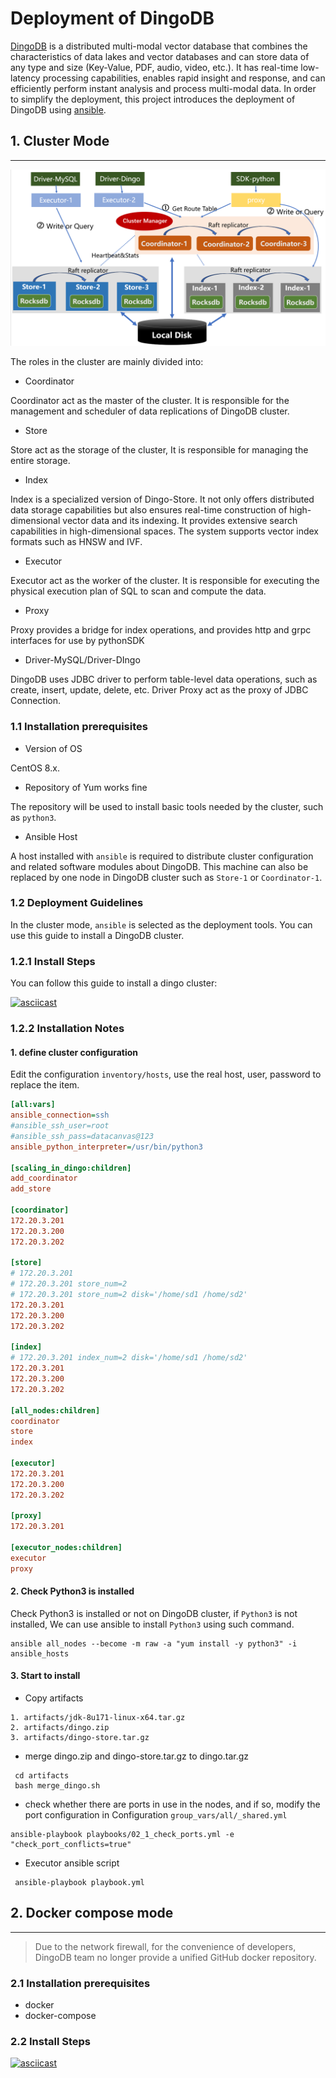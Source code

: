 # Deployment of DingoDB
[DingoDB](https://github.com/dingodb/dingo) is a distributed multi-modal vector database that combines the characteristics of data lakes and vector databases and can store data of any type and size (Key-Value, PDF, audio, video, etc.). It has real-time low-latency processing capabilities, enables rapid insight and response, and can efficiently perform instant analysis and process multi-modal data.
In order to simplify the deployment, this project introduces the deployment of DingoDB using [ansible](https://www.ansible.com/).

## 1. Cluster Mode

----

![Physical Topology about DingoDB](./refer/cluster_topology.png)

The roles in the cluster are mainly divided into:

- Coordinator

Coordinator act as the master of the cluster. It is responsible for the management and scheduler of data replications of DingoDB cluster.

- Store
  
Store act as the storage of the cluster,  It is responsible for managing the entire storage.

- Index
  
Index is a specialized version of Dingo-Store. It not only offers distributed data storage capabilities but also ensures real-time construction of high-dimensional vector data and its indexing. It provides extensive search capabilities in high-dimensional spaces. The system supports vector index formats such as HNSW and IVF.

- Executor

Executor act as the worker of the cluster. It is responsible for executing the physical execution plan of  SQL to scan and compute the data.

- Proxy

Proxy provides a bridge for index operations, and provides http and grpc interfaces for use by pythonSDK

- Driver-MySQL/Driver-DIngo

DingoDB uses JDBC driver to perform table-level data operations, such as create, insert, update, delete, etc. Driver Proxy act as the proxy of JDBC Connection.
### 1.1 Installation prerequisites

- Version of OS

CentOS 8.x.

- Repository of Yum works fine

The repository will be used to install basic tools needed by the cluster, such as `python3`.

- Ansible Host

A host installed with `ansible` is required to  distribute cluster configuration and related software modules about DingoDB. This machine can also be replaced by one node in DingoDB cluster such as `Store-1` or `Coordinator-1`.

### 1.2 Deployment Guidelines

In the cluster mode, `ansible` is selected as the deployment tools. You can use this guide to install a DingoDB cluster.


### 1.2.1 Install Steps

You can follow this guide to install a dingo cluster:

[![asciicast](https://asciinema.org/a/QGKWzvTp4b2nt8pmdjauDewIh.svg)](https://asciinema.org/a/QGKWzvTp4b2nt8pmdjauDewIh)

### 1.2.2 Installation Notes

#### 1. define cluster configuration

Edit the configuration `inventory/hosts`, use the real host, user, password to replace the item.

```cfg
[all:vars]
ansible_connection=ssh
#ansible_ssh_user=root
#ansible_ssh_pass=datacanvas@123
ansible_python_interpreter=/usr/bin/python3

[scaling_in_dingo:children]
add_coordinator
add_store

[coordinator]
172.20.3.201 
172.20.3.200
172.20.3.202

[store]
# 172.20.3.201
# 172.20.3.201 store_num=2 
# 172.20.3.201 store_num=2 disk='/home/sd1 /home/sd2'
172.20.3.201
172.20.3.200 
172.20.3.202

[index]
# 172.20.3.201 index_num=2 disk='/home/sd1 /home/sd2'
172.20.3.201
172.20.3.200 
172.20.3.202

[all_nodes:children]
coordinator
store
index

[executor]
172.20.3.201
172.20.3.200
172.20.3.202

[proxy]
172.20.3.201

[executor_nodes:children]
executor
proxy

```

#### 2. Check Python3 is installed

Check Python3 is installed or not on DingoDB cluster, if `Python3` is not installed, We can use ansible to install `Python3` using such command.

```shell
ansible all_nodes --become -m raw -a "yum install -y python3" -i ansible_hosts
```

#### 3. Start to install

- Copy artifacts

```
1. artifacts/jdk-8u171-linux-x64.tar.gz
2. artifacts/dingo.zip
3. artifacts/dingo-store.tar.gz
```

- merge dingo.zip and dingo-store.tar.gz to dingo.tar.gz

```shell
 cd artifacts
 bash merge_dingo.sh
```

- check whether there are ports in use in the nodes, and if so, modify the port configuration in Configuration `group_vars/all/_shared.yml`

```shell
ansible-playbook playbooks/02_1_check_ports.yml -e "check_port_conflicts=true" 
```

- Executor ansible script

```shell
 ansible-playbook playbook.yml
```

## 2. Docker compose mode

----

> Due to the network firewall, for the convenience of developers, DingoDB team no longer provide a unified GitHub docker repository.

### 2.1 Installation prerequisites

- docker
- docker-compose

### 2.2 Install Steps

[![asciicast](https://asciinema.org/a/Wif9vRWXLnAvDkemXMuyShx5H.svg)](https://asciinema.org/a/Wif9vRWXLnAvDkemXMuyShx5H)
